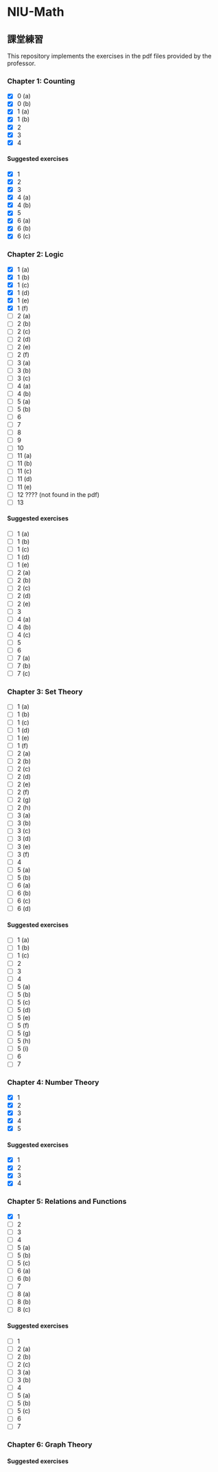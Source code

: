 # NIU-Math

## 課堂練習

This repository implements the exercises in the pdf files provided by the professor.

### Chapter 1: Counting

- [x] 0 (a)
- [x] 0 (b)
- [x] 1 (a)
- [x] 1 (b)
- [x] 2
- [x] 3
- [x] 4

#### Suggested exercises

- [x] 1
- [x] 2
- [x] 3
- [x] 4 (a)
- [x] 4 (b)
- [x] 5
- [x] 6 (a)
- [x] 6 (b)
- [x] 6 (c)

### Chapter 2: Logic

- [x] 1 (a)
- [x] 1 (b)
- [x] 1 (c)
- [x] 1 (d)
- [x] 1 (e)
- [x] 1 (f)
- [ ] 2 (a)
- [ ] 2 (b)
- [ ] 2 (c)
- [ ] 2 (d)
- [ ] 2 (e)
- [ ] 2 (f)
- [ ] 3 (a)
- [ ] 3 (b)
- [ ] 3 (c)
- [ ] 4 (a)
- [ ] 4 (b)
- [ ] 5 (a)
- [ ] 5 (b)
- [ ] 6
- [ ] 7
- [ ] 8
- [ ] 9
- [ ] 10
- [ ] 11 (a)
- [ ] 11 (b)
- [ ] 11 (c)
- [ ] 11 (d)
- [ ] 11 (e)
- [ ] 12 ???? (not found in the pdf)
- [ ] 13

#### Suggested exercises

- [ ] 1 (a)
- [ ] 1 (b)
- [ ] 1 (c)
- [ ] 1 (d)
- [ ] 1 (e)
- [ ] 2 (a)
- [ ] 2 (b)
- [ ] 2 (c)
- [ ] 2 (d)
- [ ] 2 (e)
- [ ] 3
- [ ] 4 (a)
- [ ] 4 (b)
- [ ] 4 (c)
- [ ] 5
- [ ] 6
- [ ] 7 (a)
- [ ] 7 (b)
- [ ] 7 (c)

### Chapter 3: Set Theory

- [ ] 1 (a)
- [ ] 1 (b)
- [ ] 1 (c)
- [ ] 1 (d)
- [ ] 1 (e)
- [ ] 1 (f)
- [ ] 2 (a)
- [ ] 2 (b)
- [ ] 2 (c)
- [ ] 2 (d)
- [ ] 2 (e)
- [ ] 2 (f)
- [ ] 2 (g)
- [ ] 2 (h)
- [ ] 3 (a)
- [ ] 3 (b)
- [ ] 3 (c)
- [ ] 3 (d)
- [ ] 3 (e)
- [ ] 3 (f)
- [ ] 4
- [ ] 5 (a)
- [ ] 5 (b)
- [ ] 6 (a)
- [ ] 6 (b)
- [ ] 6 (c)
- [ ] 6 (d)

#### Suggested exercises

- [ ] 1 (a)
- [ ] 1 (b)
- [ ] 1 (c)
- [ ] 2
- [ ] 3
- [ ] 4
- [ ] 5 (a)
- [ ] 5 (b)
- [ ] 5 (c)
- [ ] 5 (d)
- [ ] 5 (e)
- [ ] 5 (f)
- [ ] 5 (g)
- [ ] 5 (h)
- [ ] 5 (i)
- [ ] 6
- [ ] 7

### Chapter 4: Number Theory

- [x] 1
- [x] 2
- [x] 3
- [x] 4
- [x] 5

#### Suggested exercises

- [x] 1
- [x] 2
- [x] 3
- [x] 4

### Chapter 5: Relations and Functions

- [x] 1
- [ ] 2
- [ ] 3
- [ ] 4
- [ ] 5 (a)
- [ ] 5 (b)
- [ ] 5 (c)
- [ ] 6 (a)
- [ ] 6 (b)
- [ ] 7
- [ ] 8 (a)
- [ ] 8 (b)
- [ ] 8 (c)

#### Suggested exercises

- [ ] 1
- [ ] 2 (a)
- [ ] 2 (b)
- [ ] 2 (c)
- [ ] 3 (a)
- [ ] 3 (b)
- [ ] 4
- [ ] 5 (a)
- [ ] 5 (b)
- [ ] 5 (c)
- [ ] 6
- [ ] 7

### Chapter 6: Graph Theory

#### Suggested exercises
